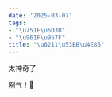 ```yaml
---
date: '2025-03-07'
tags:
- "\u751F\u6D3B"
- "\u961F\u957F"
title: "\u6211\u53BB\u4E86"
---
```


太神奇了

咧气！🍺